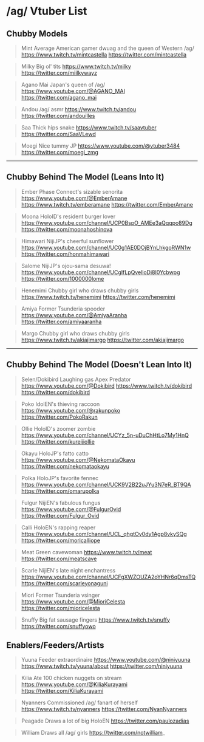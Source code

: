 # /ag/ Vtuber List

## Chubby Models

>Mint
Average American gamer dwuag and the queen of Western /ag/
https://www.twitch.tv/mintcastella
https://twitter.com/mintcastella

>Milky
Big ol' tits
https://www.twitch.tv/milky
https://twitter.com/miilkywayz

>Agano Mai
Japan's queen of /ag/
https://www.youtube.com/@AGANO_MAI
https://twitter.com/agano_mai

>Andou
/ag/ asmr
https://www.twitch.tv/andou
https://twitter.com/andouilles

>Saa
Thick hips snake
https://www.twitch.tv/saavtuber
https://twitter.com/SaaVLewd

>Moegi
Nice tummy JP
https://www.youtube.com/@vtuber3484
https://twitter.com/moegi_zmg
***

## Chubby Behind The Model (Leans Into It)

>Ember
Phase Connect's sizable senorita
https://www.youtube.com/@EmberAmane
https://www.twitch.tv/emberamane
https://twitter.com/EmberAmane

>Moona
HoloID's resident burger lover
https://www.youtube.com/channel/UCP0BspO_AMEe3aQqqpo89Dg
https://twitter.com/moonahoshinova

>Himawari
NijiJP's cheerful sunflower
https://www.youtube.com/channel/UC0g1AE0DOjBYnLhkgoRWN1w
https://twitter.com/honmahimawari

>Salome
NijiJP's ojou-sama desuwa!
https://www.youtube.com/channel/UCgIfLpQvelloDi8I0Ycbwpg
https://twitter.com/1000000lome

>Henemimi
Chubby girl who draws chubby girls
https://www.twitch.tv/henemimi
https://twitter.com/henemimi

>Amiya
Former Tsunderia spooder
https://www.youtube.com/@AmiyaAranha
https://twitter.com/amiyaaranha

>Margo
Chubby girl who draws chubby girls
https://www.twitch.tv/akiajimargo
https://twitter.com/akiajimargo
***

## Chubby Behind The Model (Doesn't Lean Into It)

>Selen/Dokibird
Laughing gas Apex Predator
https://www.youtube.com/@Dokibird
https://www.twitch.tv/dokibird
https://twitter.com/dokibird

>Poko
IdolEN's thieving raccoon
https://www.youtube.com/@rakunpoko
https://twitter.com/PokoRakun

>Ollie
HoloID's zoomer zombie
https://www.youtube.com/channel/UCYz_5n-uDuChHtLo7My1HnQ
https://twitter.com/kureijiollie

>Okayu
HoloJP's fatto catto
https://www.youtube.com/@NekomataOkayu
https://twitter.com/nekomataokayu

>Polka
HoloJP's favorite fennec
https://www.youtube.com/channel/UCK9V2B22uJYu3N7eR_BT9QA
https://twitter.com/omarupolka

>Fulgur
NijiEN's fabulous fungus
https://www.youtube.com/@FulgurOvid
https://twitter.com/Fulgur_Ovid

>Calli
HoloEN's rapping reaper
https://www.youtube.com/channel/UCL_qhgtOy0dy1Agp8vkySQg
https://twitter.com/moricalliope

>Meat
Green cavewoman
https://www.twitch.tv/meat
https://twitter.com/meatscave

>Scarle
NijiEN's late night enchantress
https://www.youtube.com/channel/UCFgXWZOUZA2oYHNr6qDmsTQ
https://twitter.com/scarleyonaguni

>Miori
Former Tsunderia vsinger
https://www.youtube.com/@MioriCelesta
https://twitter.com/mioricelesta

>Snuffy
Big fat sausage fingers
https://www.twitch.tv/snuffy
https://twitter.com/snuffyowo

## Enablers/Feeders/Artists

>Yuuna
Feeder extraordinaire
https://www.youtube.com/@niniyuuna
https://www.twitch.tv/yuuna/about
https://twitter.com/niniyuuna

>Kilia
Ate 100 chicken nuggets on stream
https://www.youtube.com/@KiliaKurayami
https://twitter.com/KiliaKurayami

>Nyanners
Commissioned /ag/ fanart of herself
https://www.twitch.tv/nyanners
https://twitter.com/NyanNyanners

>Peagade
Draws a lot of big HoloEN
https://twitter.com/paulozadias

>William
Draws all /ag/ girls
https://twitter.com/notwilliam_